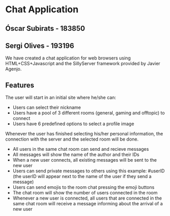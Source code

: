 # Chat Application
## Óscar Subirats - 183850
## Sergi Olives - 193196

We have created a chat application for web browsers using HTML+CSS+Javascript and the SillyServer framework provided by Javier Agenjo.

## Features
The user will start in an initial site where he/she can:

* Users can select their nickname
* Users have a pool of 3 different rooms (general, gaming and offtopic) to connect
* Users have 6 predefined options to select a profile image

Whenever the user has finished selecting his/her personal information, the connection with the server and the selected room will be done.
* All users in the same chat room can send and recieve messages
* All messages will show the name of the author and their IDs
* When a new user connects, all existing messages will be sent to the new user
* Users can send private messages to others using this example: #userID <message> (the userID will appear next to the name of the user if they send a message)
* Users can send emojis to the room chat pressing the emoji buttons
* The chat room will show the number of users connected in the room
* Whenever a new user is connected, all users that are connected in the same chat room will receive a message informing about the arrival of a new user
